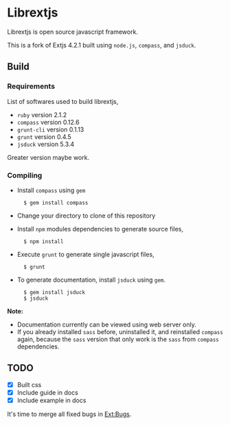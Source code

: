 # Librextjs

Librextjs is open source javascript framework.

This is a fork of Extjs 4.2.1 built using `node.js`, `compass`, and `jsduck`.

## Build

### Requirements

List of softwares used to build librextjs,

- `ruby` version 2.1.2
- `compass` version 0.12.6
- `grunt-cli` version 0.1.13
- `grunt` version 0.4.5
- `jsduck` version 5.3.4

Greater version maybe work.

### Compiling

- Install `compass` using `gem`

        $ gem install compass

- Change your directory to clone of this repository
- Install `npm` modules dependencies to generate source files,

        $ npm install

- Execute `grunt` to generate single javascript files,

        $ grunt

- To generate documentation, install `jsduck` using `gem`.

        $ gem install jsduck
        $ jsduck

**Note:**
- Documentation currently can be viewed using web server only.
- If you already installed `sass` before, uninstalled it, and reinstalled
`compass` again, because the `sass` version that only work is the `sass` from
`compass` dependencies.

## TODO

- [x] Built css
- [x] Include guide in docs
- [x] Include example in docs

It's time to merge all fixed bugs in [Ext:Bugs](http://www.sencha.com/forum/forumdisplay.php?80-Ext-Bugs).
